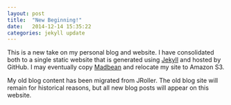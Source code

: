 ```yaml
---
layout: post
title:  "New Beginning!"
date:   2014-12-14 15:35:22
categories: jekyll update
---
```

This is a new take on my personal blog and website. I have consolidated both to a single static website that is generated using [Jekyll][jekyll] and hosted by GitHub. I may eventually copy [Madbean](http://madbean.com) and relocate my site to Amazon S3.

My old blog content has been migrated from JRoller. The old blog site will remain for historical reasons, but all new blog posts will appear on this website.

[jekyll]:      http://jekyllrb.com
